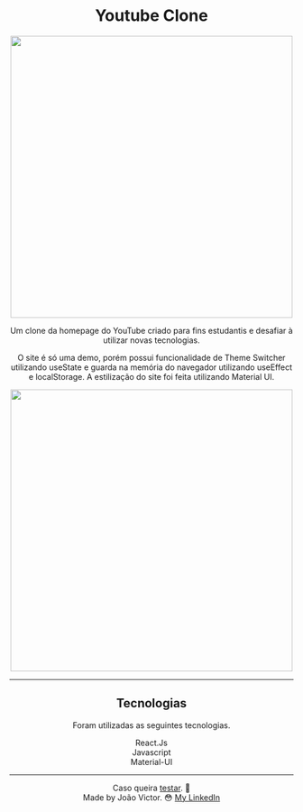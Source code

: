 <div align="center">
  <h1>Youtube Clone</h1>
  <image src="https://user-images.githubusercontent.com/91212364/161064655-82cdab7a-7eab-4a99-82d3-52ca03898bdc.png" style="width:500px;"/>
  
 

  <p>Um clone da homepage do YouTube criado para fins estudantis e desafiar à utilizar novas tecnologias.</p>
  <p>O site é só uma demo, porém possui funcionalidade de Theme Switcher utilizando useState e guarda na memória do navegador utilizando useEffect e localStorage. A estilização do site foi feita utilizando Material UI.</p>
  
  <image src="https://user-images.githubusercontent.com/91212364/161064139-e2ad4c93-99d5-4d22-b6d8-e35509565331.gif" style="width:500px;"/>
  
  <hr/>
   <div>
     <h2>Tecnologias</h2>
     <p>Foram utilizadas as seguintes tecnologias.</p>
     <span>React.Js</span><br>
     <span>Javascript</span><br>
     <span>Material-UI</span><br>
   </div>
  <hr/>
  
Caso queira [testar](jvyoutube-clone.netlify.app). 🔧<br>
Made by João Victor. 😳 [My LinkedIn](https://www.linkedin.com/in/joão-victor-sabino)
  
</div>




